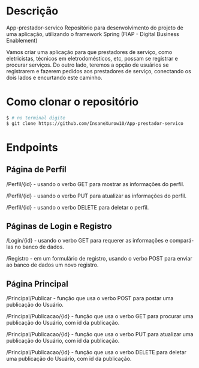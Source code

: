 # Descrição

App-prestador-servico
Repositório para desenvolvimento do projeto de uma aplicação, utilizando o framework Spring (FIAP - Digital Business Enablement)

Vamos criar uma aplicação para que prestadores de serviço, como eletricistas, técnicos em eletrodomésticos, etc, possam se registrar e procurar serviços.
Do outro lado, teremos a opção de usuários se registrarem e fazerem pedidos aos prestadores de serviço, conectando os dois lados e encurtando este caminho.


# Como clonar o repositório

``` bash
$ # no terminal digite
$ git clone https://github.com/InsaneXurow10/App-prestador-servico

```


# Endpoints

## Página de Perfil
/Perfil/{id} - usando o verbo GET para mostrar as informações do perfil.

/Perfil/{id} - usando o verbo PUT para atualizar as informações do perfil.

/Perfil/{id} - usando o verbo DELETE para deletar o perfil.

## Páginas de Login e Registro
/Login/{id} -  usando o verbo GET para requerer as informações e compará-las no banco de dados.

/Registro - em um formulário de registro, usando o verbo POST para enviar ao banco de dados um novo registro.

## Página Principal
/Principal/Publicar - função que usa o verbo POST para postar uma publicação do Usuário.

/Principal/Publicacao/{id} - função que usa o verbo GET para procurar uma publicação do Usuário, com id da publicação.

/Principal/Publicacao/{id} - função que usa o verbo PUT para atualizar uma publicação do Usuário, com id da publicação.

/Principal/Publicacao/{id} - função que usa o verbo DELETE para deletar uma publicação do Usuário, com id da publicação.
